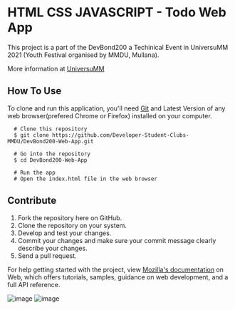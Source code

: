 # HTML CSS JAVASCRIPT - Todo Web App

This project is a part of the DevBond200 a Techinical Event in UniversuMM 2021 (Youth Festival organised by MMDU, Mullana).

More information at [UniversuMM](https://universumm.mmumullana.org/technical.php)

## How To Use

To clone and run this application, you'll need [Git](https://git-scm.com/) and Latest Version of any web browser(prefered Chrome or Firefox) installed on your computer.

      # Clone this repository
      $ git clone https://github.com/Developer-Student-Clubs-MMDU/DevBond200-Web-App.git

      # Go into the repository
      $ cd DevBond200-Web-App

      # Run the app
      # Open the index.html file in the web browser

## Contribute

1. Fork the repository here on GitHub.
1. Clone the repository on your system.
1. Develop and test your changes.
1. Commit your changes and make sure your commit message clearly describe your changes.
1. Send a pull request.

For help getting started with the project, view
[Mozilla's documentation](https://flutter.dev/docs) on Web, which offers tutorials,
samples, guidance on web development, and a full API reference.

![image](https://user-images.githubusercontent.com/79450140/132942074-fb97abc0-dc68-4705-a868-c4279e6f858d.png)
![image](https://user-images.githubusercontent.com/79450140/132942100-b55b7705-9aa5-4a13-b5bf-63c51f21aa8f.png)


